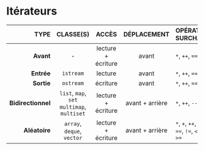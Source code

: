 # Itérateurs

|TYPE|CLASSE(S)|ACCÈS|DÉPLACEMENT|OPÉRATEURS SURCHARGÉS|
|--:|:--:|:--:|:--:|:--|
|**Avant**|-|lecture + écriture|avant|`*`, `++`, `==`, `!=`|
|**Entrée**|`istream`|lecture|avant|`*`, `++`, `==`, `!=`|
|**Sortie**|`ostream`|écriture|avant|`*`, `++`, `==`, `!=`|
|**Bidirectionnel**|`list`, `map`, `set`<br>`multimap`, `multiset`|lecture + écriture|avant + arrière|`*`, `++`, `--`, `==`, `!=`|
|**Aléatoire**|`array`, `deque`, `vector`|lecture + écriture|avant + arrière|`*`, `+`, `++`, `-`, `--`, `==`, `!=`, `<`, `<=`, `>`, `>=`|
